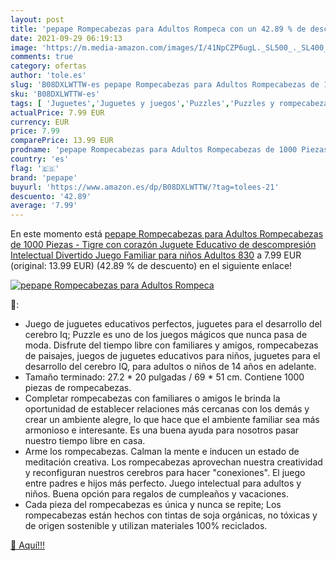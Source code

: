 ```yaml
---
layout: post
title: 'pepape Rompecabezas para Adultos Rompeca con un 42.89 % de descuento'
date: 2021-09-29 06:19:13
image: 'https://m.media-amazon.com/images/I/41NpCZP6ugL._SL500_._SL400_.jpg'
comments: true
category: ofertas
author: 'tole.es'
slug: 'B08DXLWTTW-es pepape Rompecabezas para Adultos Rompecabezas de 1000...'
sku: 'B08DXLWTTW-es'
tags: [ 'Juguetes','Juguetes y juegos','Puzzles','Puzzles y rompecabezas','pepape','rompecabezas', ]
actualPrice: 7.99 EUR
currency: EUR
price: 7.99
comparePrice: 13.99 EUR
prodname: 'pepape Rompecabezas para Adultos Rompecabezas de 1000 Piezas - Tigre con corazón Juguete Educativo de descompresión Intelectual Divertido Juego Familiar para niños Adultos 830'
country: 'es'
flag: '🇪🇸'
brand: 'pepape'
buyurl: 'https://www.amazon.es/dp/B08DXLWTTW/?tag=tolees-21'
descuento: '42.89'
average: '7.99'
---
```


En este momento está [pepape Rompecabezas para Adultos Rompecabezas de 1000 Piezas - Tigre con corazón Juguete Educativo de descompresión Intelectual Divertido Juego Familiar para niños Adultos 830](https://www.amazon.es/dp/B08DXLWTTW/?tag=tolees-21) a 7.99 EUR (original: 13.99 EUR) (42.89 %  de descuento) en el siguiente enlace!

[![pepape Rompecabezas para Adultos Rompeca](https://m.media-amazon.com/images/I/41NpCZP6ugL._SL500_._SL400_.jpg)](https://www.amazon.es/dp/B08DXLWTTW/?tag=tolees-21)

🔎:

- Juego de juguetes educativos perfectos, juguetes para el desarrollo del cerebro Iq; Puzzle es uno de los juegos mágicos que nunca pasa de moda. Disfrute del tiempo libre con familiares y amigos, rompecabezas de paisajes, juegos de juguetes educativos para niños, juguetes para el desarrollo del cerebro IQ, para adultos o niños de 14 años en adelante.
- Tamaño terminado: 27.2 * 20 pulgadas / 69 * 51 cm. Contiene 1000 piezas de rompecabezas.
- Completar rompecabezas con familiares o amigos le brinda la oportunidad de establecer relaciones más cercanas con los demás y crear un ambiente alegre, lo que hace que el ambiente familiar sea más armonioso e interesante. Es una buena ayuda para nosotros pasar nuestro tiempo libre en casa.
- Arme los rompecabezas. Calman la mente e inducen un estado de meditación creativa. Los rompecabezas aprovechan nuestra creatividad y reconfiguran nuestros cerebros para hacer "conexiones". El juego entre padres e hijos más perfecto. Juego intelectual para adultos y niños. Buena opción para regalos de cumpleaños y vacaciones.
- Cada pieza del rompecabezas es única y nunca se repite; Los rompecabezas están hechos con tintas de soja orgánicas, no tóxicas y de origen sostenible y utilizan materiales 100% reciclados.

[🛒 Aquí!!!](https://www.amazon.es/dp/B08DXLWTTW/?tag=tolees-21)
